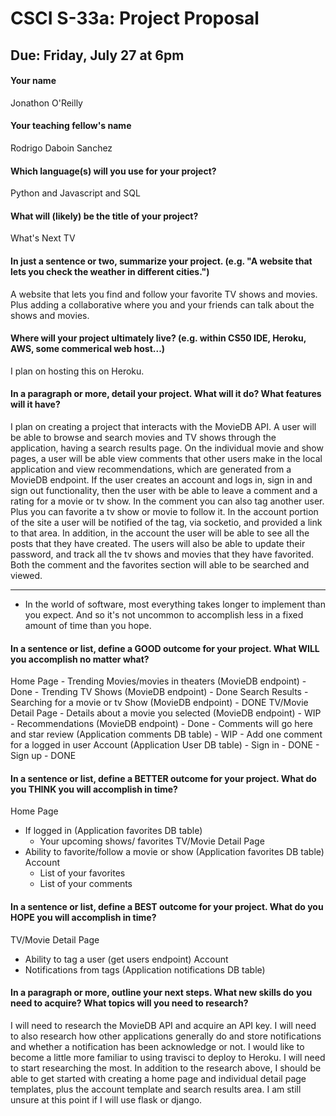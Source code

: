 # CSCI S-33a: Project Proposal
## Due: Friday, July 27 at 6pm

#### Your name

Jonathon O'Reilly

#### Your teaching fellow's name

Rodrigo Daboin Sanchez

#### Which language(s) will you use for your project?

Python and Javascript and SQL

#### What will (likely) be the title of your project?

What's Next TV

#### In just a sentence or two, summarize your project. (e.g. "A website that lets you check the weather in different cities.")

A website that lets you find and follow your favorite TV shows and movies.
Plus adding a collaborative where you and your friends can talk about the shows and movies.

#### Where will your project ultimately live? (e.g. within CS50 IDE, Heroku, AWS, some commerical web host...)

I plan on hosting this on Heroku.

#### In a paragraph or more, detail your project. What will it do? What features will it have?

  I plan on creating a project that interacts with the MovieDB API. A user will be able to browse
and search movies and TV shows through the application, having a search results page.
On the individual movie and show pages, a user will be able view comments
that other users make in the local application and view recommendations, which are generated
from a MovieDB endpoint. If the user creates an account and logs in, sign in and sign out functionality,
then the user with be able to leave a comment and a rating for a movie or tv show.
In the comment you can also tag another user. Plus you can favorite a tv show or movie to follow it.
  In the account portion of the site a user will be notified of the tag, via socketio,
and provided a link to that area. In addition, in the account the user will be able
to see all the posts that they have created. The users will also be able to update their password,
and track all the tv shows and movies that they have favorited. Both the comment and
the favorites section will able to be searched and viewed.

<hr>

- In the world of software, most everything takes longer to implement than you expect. And so it's not uncommon to accomplish less in a fixed amount of time than you hope.

#### In a sentence or list, define a GOOD outcome for your project. What WILL you accomplish no matter what?

Home Page
    - Trending Movies/movies in theaters (MovieDB endpoint) - Done
    - Trending TV Shows (MovieDB endpoint) - Done
Search Results
    - Searching for a movie or tv Show (MovieDB endpoint) - DONE
TV/Movie Detail Page
    - Details about a movie you selected (MovieDB endpoint) - WIP
    - Recommendations (MovieDB endpoint) - Done
    - Comments will go here and star review (Application comments DB table) - WIP
      - Add one comment for a logged in user
Account (Application User DB table)
    - Sign in - DONE
    - Sign up - DONE


#### In a sentence or list, define a BETTER outcome for your project. What do you THINK you will accomplish in time?
Home Page
  - If logged in (Application favorites DB table)
      - Your upcoming shows/ favorites
TV/Movie Detail Page
  - Ability to favorite/follow a movie or show (Application favorites DB table)
Account
    - List of your favorites
    - List of your comments


#### In a sentence or list, define a BEST outcome for your project. What do you HOPE you will accomplish in time?
TV/Movie Detail Page
  - Ability to tag a user (get users endpoint)
Account
  - Notifications from tags (Application notifications DB table)


#### In a paragraph or more, outline your next steps. What new skills do you need to acquire? What topics will you need to research?

  I will need to research the MovieDB API and acquire an API key. I will need to also research how other
applications generally do and store notifications and whether a notification has been acknowledge or not.
I would like to become a little more familiar to using travisci to deploy to Heroku.
I will need to start researching the most. In addition to the research above, I should be able
to get started with creating a home page and individual detail page templates,
plus the account template and search results area. I am still unsure at this point if
I will use flask or django.
